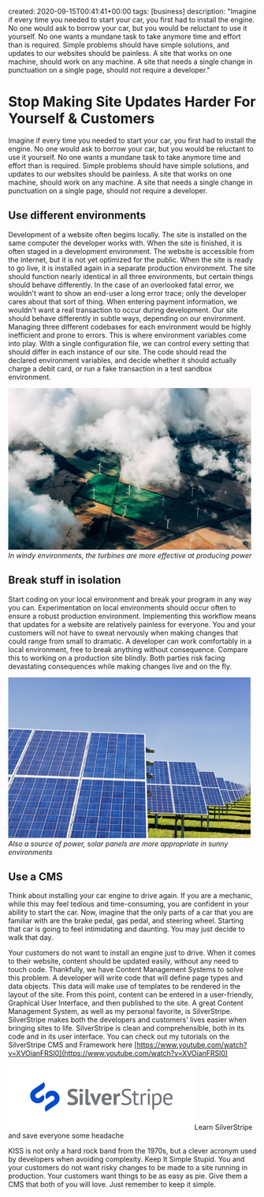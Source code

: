 created: 2020-09-15T00:41:41+00:00
tags: [business]
description: "Imagine if every time you needed to start your car, you first had to install the engine. No one would ask to borrow your car, but you would be reluctant to use it yourself. No one wants a mundane task to take anymore time and effort than is required. Simple problems should have simple solutions, and updates to our websites should be painless. A site that works on one machine, should work on any machine. A site that needs a single change in punctuation on a single page, should not require a developer."

# Stop Making Site Updates Harder For Yourself & Customers

Imagine if every time you needed to start your car, you first had to install the engine. No one would ask to borrow your car, but you would be reluctant to use it yourself. No one wants a mundane task to take anymore time and effort than is required. Simple problems should have simple solutions, and updates to our websites should be painless. A site that works on one machine, should work on any machine. A site that needs a single change in punctuation on a single page, should not require a developer.

## Use different environments

Development of a website often begins locally. The site is installed on the same computer the developer works with. When the site is finished, it is often staged in a development environment. The website is accessible from the internet, but it is not yet optimized for the public. When the site is ready to go live, it is installed again in a separate production environment. The site should function nearly identical in all three environments, but certain things should behave differently. In the case of an overlooked fatal error, we wouldn't want to show an end-user a long error trace; only the developer cares about that sort of thing. When entering payment information, we wouldn't want a real transaction to occur during development. Our site should behave differently in subtle ways, depending on our environment. Managing three different codebases for each environment would be highly inefficient and prone to errors. This is where environment variables come into play. With a single configuration file, we can control every setting that should differ in each instance of our site. The code should read the declared environment variables, and decide whether it should actually charge a debit card, or run a fake transaction in a test sandbox environment.

<img alt="" src="images/environment.jpg" height="328" width="493" />
<i>In windy environments, the turbines are more effective at producing power</i>

## Break stuff in isolation

Start coding on your local environment and break your program in any way you can. Experimentation on local environments should occur often to ensure a robust production environment. Implementing this workflow means that updates for a website are relatively painless for everyone. You and your customers will not have to sweat nervously when making changes that could range from small to dramatic. A developer can work comfortably in a local environment, free to break anything without consequence. Compare this to working on a production site blindly. Both parties risk facing devastating consequences while making changes live and on the fly.

<img alt="" src="images/solar-panel.jpg" height="326" width="492" />
<i>Also a source of power, solar panels are more appropriate in sunny environments</i>

## Use a CMS

Think about installing your car engine to drive again. If you are a mechanic, while this may feel tedious and time-consuming, you are confident in your ability to start the car. Now, imagine that the only parts of a car that you are familiar with are the brake pedal, gas pedal, and steering wheel. Starting that car is going to feel intimidating and daunting. You may just decide to walk that day.

Your customers do not want to install an engine just to drive. When it comes to their website, content should be updated easily, without any need to touch code. Thankfully, we have Content Management Systems to solve this problem. A developer will write code that will define page types and data objects. This data will make use of templates to be rendered in the layout of the site. From this point, content can be entered in a user-friendly, Graphical User Interface, and then published to the site. A great Content Management System, as well as my personal favorite, is SilverStripe. SilverStripe makes both the developers and customers' lives easier when bringing sites to life. SilverStripe is clean and comprehensible, both in its code and in its user interface. You can check out my tutorials on the SilverStripe CMS and Framework here [https://www.youtube.com/watch?v=XVOianFRSl0](https://www.youtube.com/watch?v=XVOianFRSl0)

![](images/silverstripe.png)Learn SilverStripe and save everyone some headache  

KISS is not only a hard rock band from the 1970s, but a clever acronym used by developers when avoiding complexity. Keep It Simple Stupid. You and your customers do not want risky changes to be made to a site running in production. Your customers want things to be as easy as pie. Give them a CMS that both of you will love. Just remember to keep it simple.

